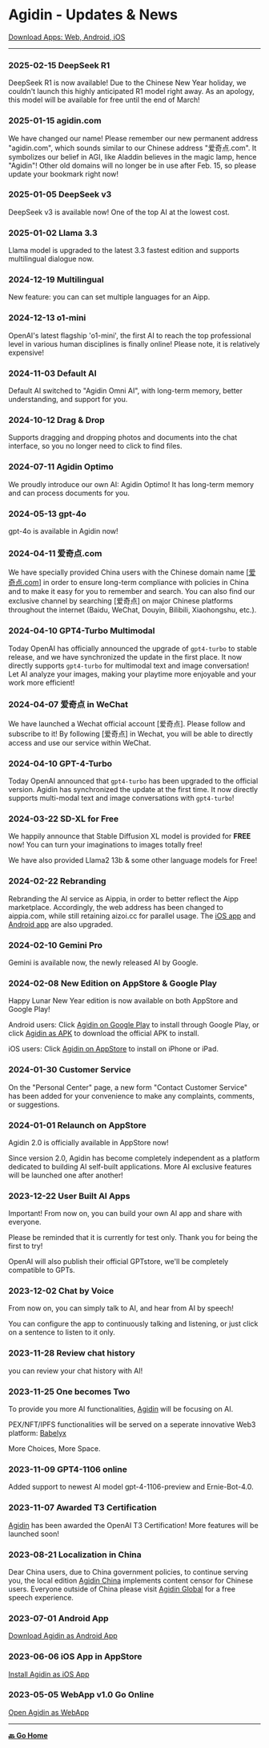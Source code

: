 # Agidin - Updates & News

[Download Apps: Web, Android, iOS](https://links.agidin.com)

---

### 2025-02-15 DeepSeek R1

DeepSeek R1 is now available! Due to the Chinese New Year holiday, we couldn\'t launch this highly anticipated R1 model right away. As an apology, this model will be available for free until the end of March!

### 2025-01-15 agidin.com

We have changed our name! Please remember our new permanent address "agidin.com", which sounds similar to our Chinese address "爱奇点.com". It symbolizes our belief in AGI, like Aladdin believes in the magic lamp, hence "Agidin"! Other old domains will no longer be in use after Feb. 15, so please update your bookmark right now!

### 2025-01-05 DeepSeek v3

DeepSeek v3 is available now! One of the top AI at the lowest cost.

### 2025-01-02 Llama 3.3

Llama model is upgraded to the latest 3.3 fastest edition and supports multilingual dialogue now.

### 2024-12-19 Multilingual

New feature: you can can set multiple languages for an Aipp.

### 2024-12-13 o1-mini

OpenAI's latest flagship 'o1-mini', the first AI to reach the top professional level in various human disciplines is finally online! Please note, it is relatively expensive!

### 2024-11-03 Default AI

Default AI switched to "Agidin Omni AI", with long-term memory, better understanding, and support for you.

### 2024-10-12 Drag & Drop

Supports dragging and dropping photos and documents into the chat interface, so you no longer need to click to find files.

### 2024-07-11 Agidin Optimo

We proudly introduce our own AI: Agidin Optimo! It has long-term memory and can process documents for you.

### 2024-05-13 gpt-4o

gpt-4o is available in Agidin now!

### 2024-04-11 爱奇点.com

We have specially provided China users with the Chinese domain name [[爱奇点.com](https://u.爱奇点.com)] in order to ensure long-term compliance with policies in China and to make it easy for you to remember and search. You can also find our exclusive channel by searching [爱奇点] on major Chinese platforms throughout the internet (Baidu, WeChat, Douyin, Bilibili, Xiaohongshu, etc.).

### 2024-04-10 GPT4-Turbo Multimodal

Today OpenAI has officially announced the upgrade of `gpt4-turbo` to stable release, and we have synchronized the update in the first place. It now directly supports `gpt4-turbo` for multimodal text and image conversation! Let AI analyze your images, making your playtime more enjoyable and your work more efficient!

### 2024-04-07 爱奇点 in WeChat

We have launched a Wechat official account [爱奇点]. Please follow and subscribe to it! By following [爱奇点] in Wechat, you will be able to directly access and use our service within WeChat.

### 2024-04-10 GPT-4-Turbo

Today OpenAI announced that `gpt4-turbo` has been upgraded to the official version. Agidin has synchronized the update at the first time. It now directly supports multi-modal text and image conversations with `gpt4-turbo`!

### 2024-03-22 SD-XL for Free

We happily announce that Stable Diffusion XL model is provided for **FREE** now! You can turn your imaginations to images totally free!

We have also provided Llama2 13b & some other language models for Free!

### 2024-02-22 Rebranding

Rebranding the AI service as Aippia, in order to better reflect the Aipp marketplace. Accordingly, the web address has been changed to aippia.com, while still retaining aizoi.cc for parallel usage. The [iOS app](https://ios.agidin.com) and [Android app](https://apk.agidin.com) are also upgraded.

### 2024-02-10 Gemini Pro

Gemini is available now, the newly released AI by Google.

### 2024-02-08 New Edition on AppStore & Google Play

Happy Lunar New Year edition is now available on both AppStore and Google Play!

Android users: Click [Agidin on Google Play](https://gplay.agidin.com) to install through Google Play, or click [Agidin as APK](https://apk.agidin.com) to download the official APK to install.

iOS users: Click [Agidin on AppStore](https://ios.agidin.com) to install on iPhone or iPad.

### 2024-01-30 Customer Service

On the "Personal Center" page, a new form "Contact Customer Service" has been added for your convenience to make any complaints, comments, or suggestions.

### 2024-01-01 Relaunch on AppStore

Agidin 2.0 is officially available in AppStore now!

Since version 2.0, Agidin has become completely independent as a platform dedicated to building AI self-built applications. More AI exclusive features will be launched one after another!

### 2023-12-22 User Built AI Apps

Important! From now on, you can build your own AI app and share with everyone.

Please be reminded that it is currently for test only. Thank you for being the first to try!

OpenAI will also publish their official GPTstore, we'll be completely compatible to GPTs.

### 2023-12-02 Chat by Voice

From now on, you can simply talk to AI, and hear from AI by speech!

You can configure the app to continuously talking and listening, or just click on a sentence to listen to it only.

### 2023-11-28 Review chat history

you can review your chat history with AI!

### 2023-11-25 One becomes Two

To provide you more AI functionalities, [Agidin](https://agidin.com) will be focusing on AI.

PEX/NFT/IPFS functionalities will be served on a seperate innovative Web3 platform: [Babelyx](https://babelyx.com)

More Choices, More Space.

### 2023-11-09 GPT4-1106 online

Added support to newest AI model gpt-4-1106-preview and Ernie-Bot-4.0.

### 2023-11-07 Awarded T3 Certification

[Agidin](https://agidin.com) has been awarded the OpenAI T3 Certification! More features will be launched soon!

### 2023-08-21 Localization in China

Dear China users, due to China government policies, to continue serving you, the local edition [Agidin China](https://u.cn.agidin.com) implements content censor for Chinese users. Everyone outside of China please visit [Agidin Global](https://u.earth.agidin.com) for a free speech experience.

### 2023-07-01 Android App

[Download Agidin as Android App](https://apk.agidin.com)

### 2023-06-06 iOS App in AppStore

[Install Agidin as iOS App](https://ios.agidin.com)

### 2023-05-05 WebApp v1.0 Go Online

[Open Agidin as WebApp](https://u.agidin.com)

---

[**🔙️ Go Home**](../home.md)
